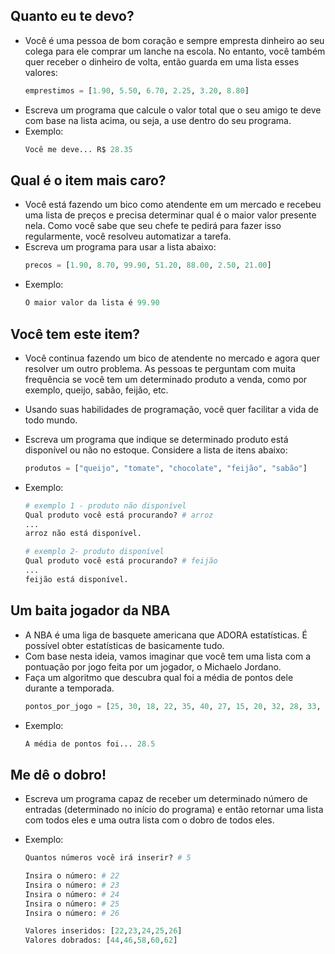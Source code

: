 ## Quanto eu te devo?

- Você é uma pessoa de bom coração e sempre empresta dinheiro ao seu colega para ele comprar um lanche na escola. No entanto, você também quer receber o dinheiro de volta, então guarda em uma lista esses valores:
  ```python
  emprestimos = [1.90, 5.50, 6.70, 2.25, 3.20, 8.80]
  ```
- Escreva um programa que calcule o valor total que o seu amigo te deve com base na lista acima, ou seja, a use dentro do seu programa.
- Exemplo:
  ```python
  Você me deve... R$ 28.35
  ```

## Qual é o item mais caro?

- Você está fazendo um bico como atendente em um mercado e recebeu uma lista de preços e precisa determinar qual é o maior valor presente nela. Como você sabe que seu chefe te pedirá para fazer isso regularmente, você resolveu automatizar a tarefa.
- Escreva um programa para usar a lista abaixo:
  ```python
  precos = [1.90, 8.70, 99.90, 51.20, 88.00, 2.50, 21.00]
  ```
- Exemplo:
  ```python
  O maior valor da lista é 99.90
  ```

## Você tem este item?

- Você continua fazendo um bico de atendente no mercado e agora quer resolver um outro problema. As pessoas te perguntam com muita frequência se você tem um determinado produto a venda, como por exemplo, queijo, sabão, feijão, etc.
- Usando suas habilidades de programação, você quer facilitar a vida de todo mundo.
- Escreva um programa que indique se determinado produto está disponível ou não no estoque. Considere a lista de itens abaixo:
  ```python
  produtos = ["queijo", "tomate", "chocolate", "feijão", "sabão"]
  ```
- Exemplo:

  ```python
  # exemplo 1 - produto não disponível
  Qual produto você está procurando? # arroz
  ...
  arroz não está disponível.

  # exemplo 2- produto disponível
  Qual produto você está procurando? # feijão
  ...
  feijão está disponível.
  ```

## Um baita jogador da NBA

- A NBA é uma liga de basquete americana que ADORA estatísticas. É possível obter estatísticas de basicamente tudo.
- Com base nesta ideia, vamos imaginar que você tem uma lista com a pontuação por jogo feita por um jogador, o Michaelo Jordano.
- Faça um algoritmo que descubra qual foi a média de pontos dele durante a temporada.
  ```python
  pontos_por_jogo = [25, 30, 18, 22, 35, 40, 27, 15, 20, 32, 28, 33, 21, 19, 37, 29, 26, 34, 24, 18, 41, 30, 22, 25, 38, 31, 27, 20, 36, 28, 19, 23, 35, 40, 32, 21, 30, 33, 17, 26, 39, 31, 22, 24, 29, 37, 34, 28, 25, 19, 32, 30, 27, 21, 40, 35, 23, 31, 38, 26, 29, 24, 41, 18, 30, 37, 20, 35, 28, 33, 22, 19, 25, 32, 27, 29, 31, 26, 40, 34, 21, 38]
  ```
- Exemplo:
  ```python
  A média de pontos foi... 28.5
  ```

## Me dê o dobro!

- Escreva um programa capaz de receber um determinado número de entradas (determinado no início do programa) e então retornar uma lista com todos eles e uma outra lista com o dobro de todos eles.
- Exemplo:

  ```python
  Quantos números você irá inserir? # 5

  Insira o número: # 22
  Insira o número: # 23
  Insira o número: # 24
  Insira o número: # 25
  Insira o número: # 26

  Valores inseridos: [22,23,24,25,26]
  Valores dobrados: [44,46,58,60,62]
  ```
